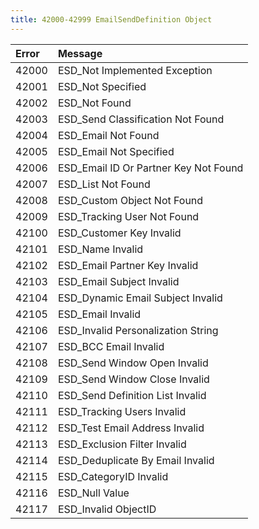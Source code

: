 ```yaml
---
title: 42000-42999 EmailSendDefinition Object
---
```


<table class="table table-hover">
<thead align="left">
<tr>
<th>Error</th>
<th>Message</th>
</tr>
</thead>
<tbody>
<tr>
<td>42000</td>
<td>ESD_Not Implemented Exception</td>
</tr>
<tr>
<td>42001</td>
<td>ESD_Not Specified</td>
</tr>
<tr>
<td>42002</td>
<td>ESD_Not Found</td>
</tr>
<tr>
<td>42003</td>
<td>ESD_Send Classification Not Found</td>
</tr>
<tr>
<td>42004</td>
<td>ESD_Email Not Found</td>
</tr>
<tr>
<td>42005</td>
<td>ESD_Email Not Specified</td>
</tr>
<tr>
<td>42006</td>
<td>ESD_Email ID Or Partner Key Not Found</td>
</tr>
<tr>
<td>42007</td>
<td>ESD_List Not Found</td>
</tr>
<tr>
<td>42008</td>
<td>ESD_Custom Object Not Found</td>
</tr>
<tr>
<td>42009</td>
<td>ESD_Tracking User Not Found</td>
</tr>
<tr>
<td>42100</td>
<td>ESD_Customer Key Invalid</td>
</tr>
<tr>
<td>42101</td>
<td>ESD_Name Invalid</td>
</tr>
<tr>
<td>42102</td>
<td>ESD_Email Partner Key Invalid</td>
</tr>
<tr>
<td>42103</td>
<td>ESD_Email Subject Invalid</td>
</tr>
<tr>
<td>42104 </td>
<td>ESD_Dynamic Email Subject Invalid</td>
</tr>
<tr>
<td>42105</td>
<td>ESD_Email Invalid</td>
</tr>
<tr>
<td>42106</td>
<td>ESD_Invalid Personalization String</td>
</tr>
<tr>
<td>42107</td>
<td>ESD_BCC Email Invalid</td>
</tr>
<tr>
<td>42108</td>
<td>ESD_Send Window Open Invalid</td>
</tr>
<tr>
<td>42109</td>
<td>ESD_Send Window Close Invalid</td>
</tr>
<tr>
<td>42110</td>
<td>ESD_Send Definition List Invalid</td>
</tr>
<tr>
<td>42111</td>
<td>ESD_Tracking Users Invalid</td>
</tr>
<tr>
<td>42112</td>
<td>ESD_Test Email Address Invalid</td>
</tr>
<tr>
<td>42113</td>
<td>ESD_Exclusion Filter Invalid</td>
</tr>
<tr>
<td>42114</td>
<td>ESD_Deduplicate By Email Invalid</td>
</tr>
<tr>
<td>42115</td>
<td>ESD_CategoryID Invalid</td>
</tr>
<tr>
<td>42116</td>
<td>ESD_Null Value</td>
</tr>
<tr>
<td>42117</td>
<td>ESD_Invalid ObjectID</td>
</tr>
</tbody>
</table>